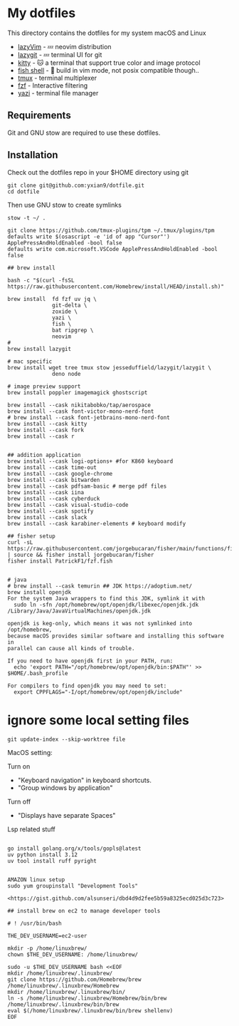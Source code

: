 # My dotfiles

This directory contains the dotfiles for my system macOS and Linux

- [lazyVim](https://www.lazyvim.org/) - 💤 neovim distribution
- [lazygit](https://github.com/jesseduffield/lazygit) -  💤 terminal UI for git
- [kitty](https://github.com/kovidgoyal/kitty) - 🐱 a terminal that support true color and image protocol
- [fish shell](https://fishshell.com/) - 🐠 build in vim mode, not posix compatible though..
- [tmux](https://github.com/tmux/tmux) - terminal multiplexer
- [fzf](https://github.com/PatrickF1/fzf.fish) - Interactive filtering
- [yazi](https://github.com/sxyazi/yazi) - terminal file manager

## Requirements

Git and GNU stow are required to use these dotfiles.

## Installation

Check out the dotfiles repo in your $HOME directory using git

```
git clone git@github.com:yxian9/dotfile.git
cd dotfile
```

Then use GNU stow to create symlinks

```
stow -t ~/ .

git clone https://github.com/tmux-plugins/tpm ~/.tmux/plugins/tpm
defaults write $(osascript -e 'id of app "Cursor"') ApplePressAndHoldEnabled -bool false
defaults write com.microsoft.VSCode ApplePressAndHoldEnabled -bool false
```

```
## brew install

bash -c "$(curl -fsSL https://raw.githubusercontent.com/Homebrew/install/HEAD/install.sh)"

brew install  fd fzf uv jq \
              git-delta \
              zoxide \
              yazi \
              fish \
              bat ripgrep \
              neovim 
# 
brew install lazygit 

# mac specific
brew install wget tree tmux stow jesseduffield/lazygit/lazygit \
              deno node

# image preview support
brew install poppler imagemagick ghostscript

brew install --cask nikitabobko/tap/aerospace
brew install --cask font-victor-mono-nerd-font
# brew install --cask font-jetbrains-mono-nerd-font
brew install --cask kitty
brew install --cask fork
brew install --cask r 


## addition application
brew install --cask logi-options+ #for K860 keyboard
brew install --cask time-out
brew install --cask google-chrome
brew install --cask bitwarden
brew install --cask pdfsam-basic # merge pdf files
brew install --cask iina
brew install --cask cyberduck
brew install --cask visual-studio-code
brew install --cask spotify
brew install --cask slack
brew install --cask karabiner-elements # keyboard modify

## fisher setup
curl -sL https://raw.githubusercontent.com/jorgebucaran/fisher/main/functions/fisher.fish | source && fisher install jorgebucaran/fisher
fisher install PatrickF1/fzf.fish


# java
# brew install --cask temurin ## JDK https://adoptium.net/ 
brew install openjdk
For the system Java wrappers to find this JDK, symlink it with
  sudo ln -sfn /opt/homebrew/opt/openjdk/libexec/openjdk.jdk /Library/Java/JavaVirtualMachines/openjdk.jdk

openjdk is keg-only, which means it was not symlinked into /opt/homebrew,
because macOS provides similar software and installing this software in
parallel can cause all kinds of trouble.

If you need to have openjdk first in your PATH, run:
  echo 'export PATH="/opt/homebrew/opt/openjdk/bin:$PATH"' >> $HOME/.bash_profile

For compilers to find openjdk you may need to set:
  export CPPFLAGS="-I/opt/homebrew/opt/openjdk/include"
```

# ignore some local setting files

```
git update-index --skip-worktree file
```

MacOS setting:

Turn on

- "Keyboard navigation" in keyboard shortcuts.
- "Group windows by application"

Turn off

- "Displays have separate Spaces"

Lsp related stuff

```

go install golang.org/x/tools/gopls@latest
uv python install 3.12
uv tool install ruff pyright

```

```

AMAZON linux setup
sudo yum groupinstall "Development Tools"

<https://gist.github.com/alsunseri/dbd4d9d2fee5b59a8325ecd025d3c723>

## install brew on ec2 to manage developer tools

# ! /usr/bin/bash

THE_DEV_USERNAME=ec2-user

mkdir -p /home/linuxbrew/
chown $THE_DEV_USERNAME: /home/linuxbrew/

sudo -u $THE_DEV_USERNAME bash <<EOF
mkdir /home/linuxbrew/.linuxbrew/
git clone https://github.com/Homebrew/brew /home/linuxbrew/.linuxbrew/Homebrew
mkdir /home/linuxbrew/.linuxbrew/bin/
ln -s /home/linuxbrew/.linuxbrew/Homebrew/bin/brew /home/linuxbrew/.linuxbrew/bin/brew
eval $(/home/linuxbrew/.linuxbrew/bin/brew shellenv)
EOF

```
